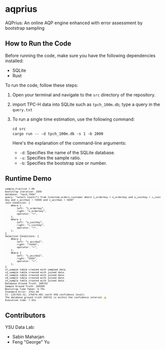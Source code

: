 # aqprius
AQPrius: An online AQP engine enhanced with error assessment by bootstrap sampling

## How to Run the Code

Before running the code, make sure you have the following dependencies installed:

- SQLite
- Rust

To run the code, follow these steps:

1. Open your terminal and navigate to the `src` directory of the repository.
2. import TPC-H data into SQLite such as `tpch_100m.db`; type a query in the `query.txt`
3. To run a single time estimation, use the following command:

   ```
   cd src
   cargo run -- -d tpch_100m.db -s 1 -b 2000
   ```

   Here's the explanation of the command-line arguments:

   - `-d`: Specifies the name of the SQLite database.
   - `-s`: Specifies the sample ratio.
   - `-b`: Specifies the bootstrap size or number.

## Runtime Demo

![runtime](figure/runtime.jpg)

## Contributors

YSU Data Lab:

- Sabin Maharjan
- Feng "George" Yu


